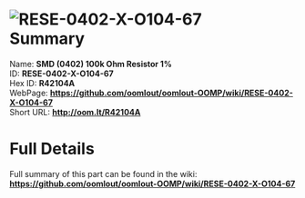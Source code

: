 
![RESE-0402-X-O104-67](https://github.com/oomlout/oomlout-OOMP/blob/master/parts/RESE-0402-X-O104-67/RESE-0402-X-O104-67_420.jpg)   
Summary
=================
  
Name: __SMD (0402) 100k Ohm Resistor 1%__    
ID: __RESE-0402-X-O104-67__   
Hex ID: __R42104A__   
WebPage: __https://github.com/oomlout/oomlout-OOMP/wiki/RESE-0402-X-O104-67__   
Short URL: __http://oom.lt/R42104A__   

Full Details
==========================
Full summary of this part can be found in the wiki:   
__https://github.com/oomlout/oomlout-OOMP/wiki/RESE-0402-X-O104-67__    

